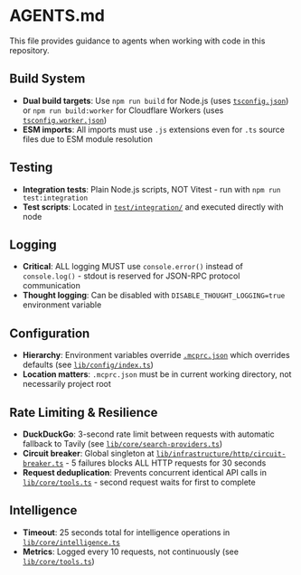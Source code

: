 # AGENTS.md

This file provides guidance to agents when working with code in this repository.

## Build System

- **Dual build targets**: Use `npm run build` for Node.js (uses [`tsconfig.json`](tsconfig.json)) or `npm run build:worker` for Cloudflare Workers (uses [`tsconfig.worker.json`](tsconfig.worker.json))
- **ESM imports**: All imports must use `.js` extensions even for `.ts` source files due to ESM module resolution

## Testing

- **Integration tests**: Plain Node.js scripts, NOT Vitest - run with `npm run test:integration`
- **Test scripts**: Located in [`test/integration/`](test/integration/) and executed directly with node

## Logging

- **Critical**: ALL logging MUST use `console.error()` instead of `console.log()` - stdout is reserved for JSON-RPC protocol communication
- **Thought logging**: Can be disabled with `DISABLE_THOUGHT_LOGGING=true` environment variable

## Configuration

- **Hierarchy**: Environment variables override [`.mcprc.json`](.mcprc.json) which overrides defaults (see [`lib/config/index.ts`](lib/config/index.ts:28-82))
- **Location matters**: `.mcprc.json` must be in current working directory, not necessarily project root

## Rate Limiting & Resilience

- **DuckDuckGo**: 3-second rate limit between requests with automatic fallback to Tavily (see [`lib/core/search-providers.ts`](lib/core/search-providers.ts:35))
- **Circuit breaker**: Global singleton at [`lib/infrastructure/http/circuit-breaker.ts`](lib/infrastructure/http/circuit-breaker.ts) - 5 failures blocks ALL HTTP requests for 30 seconds
- **Request deduplication**: Prevents concurrent identical API calls in [`lib/core/tools.ts`](lib/core/tools.ts:41-49) - second request waits for first to complete

## Intelligence

- **Timeout**: 25 seconds total for intelligence operations in [`lib/core/intelligence.ts`](lib/core/intelligence.ts:39)
- **Metrics**: Logged every 10 requests, not continuously (see [`lib/core/tools.ts`](lib/core/tools.ts:35))